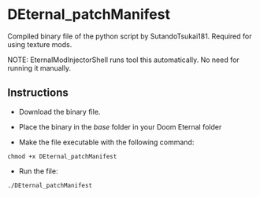 # DEternal_patchManifest

Compiled binary file of the python script by SutandoTsukai181. Required for using texture mods.

NOTE: EternalModInjectorShell runs tool this automatically. No need for running it manually.

## Instructions

* Download the binary file.

* Place the binary in the *base* folder in your Doom Eternal folder

* Make the file executable with the following command:

```
chmod +x DEternal_patchManifest
```

* Run the file:
	
```
./DEternal_patchManifest
```	
